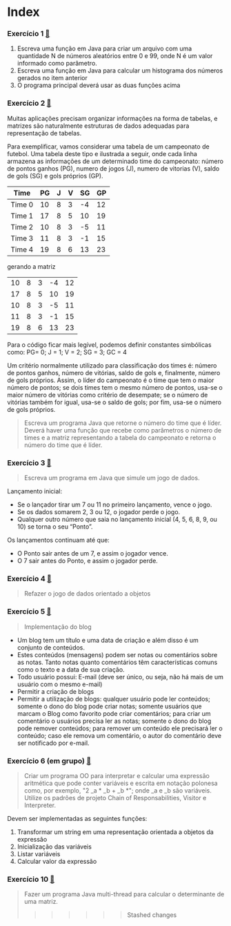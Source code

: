 # Index

### Exercício 1  [:file_folder:](https://github.com/beatrizopdd/UFF_ProgOrientada/tree/master/src/main/java/uff/ic/lleme/tcc00328/exercicios/BeatrizPiedade/Exercicio01)

1) Escreva uma função em Java para criar um arquivo com uma quantidade N de números aleatórios entre 0 e 99, onde N é um valor informado como parâmetro.
2) Escreva uma função em Java para calcular um histograma dos números gerados no item anterior
3) O programa principal deverá usar as duas funções acima

### Exercício 2  [:file_folder:](https://github.com/beatrizopdd/UFF_ProgOrientada/tree/master/src/main/java/uff/ic/lleme/tcc00328/exercicios/BeatrizPiedade/Exercicio02)

Muitas aplicações precisam organizar informações na forma de tabelas, e matrizes são naturalmente estruturas de dados adequadas para representação de tabelas.

Para exemplificar, vamos considerar uma tabela de um campeonato de futebol. Uma tabela deste tipo e ilustrada a seguir, onde cada linha armazena as informações de um determinado time do campeonato: número de pontos ganhos (PG), numero de jogos (J), numero de vitorias (V), saldo de gols (SG) e gols próprios (GP).

| Time   | PG | J | V | SG | GP |
| ------ | -- | - | - | -- | -- |
| Time 0 | 10 | 8 | 3 | -4 | 12 |
| Time 1 | 17 | 8 | 5 | 10 | 19 |
| Time 2 | 10 | 8 | 3 | -5 | 11 |
| Time 3 | 11 | 8 | 3 | -1 | 15 |
| Time 4 | 19 | 8 | 6 | 13 | 23 |

gerando a matriz

| | | | | |
| -- | - | - | -- | -- |
| 10 | 8 | 3 | -4 | 12 |
| 17 | 8 | 5 | 10 | 19 |
| 10 | 8 | 3 | -5 | 11 |
| 11 | 8 | 3 | -1 | 15 |
| 19 | 8 | 6 | 13 | 23 |

Para o código ficar mais legível, podemos definir constantes simbólicas como: PG= 0; J = 1; V = 2; SG = 3; GC = 4

Um critério normalmente utilizado para classificação dos times é: número de pontos ganhos, número de vitórias, saldo de gols e, finalmente, número de gols próprios. Assim, o líder do campeonato é o time que tem o maior número de pontos; se dois times tem o mesmo número de pontos, usa-se o maior número de vitórias como critério de desempate; se o número de vitórias também for igual, usa-se o saldo de gols; por fim, usa-se o número de gols próprios.

> Escreva um programa Java que retorne o número do time que é líder. Deverá haver uma função que recebe como parâmetros o número de times e a matriz representando a tabela do campeonato e retorna o número do time que é líder.

### Exercício 3  [:file_folder:](https://github.com/beatrizopdd/UFF_ProgOrientada/tree/master/src/main/java/uff/ic/lleme/tcc00328/exercicios/BeatrizPiedade/Exercicio03)

> Escreva um programa em Java que simule um jogo de dados.

Lançamento inicial:
- Se o lançador tirar um 7 ou 11 no primeiro lançamento, vence o jogo.
- Se os dados somarem 2, 3 ou 12, o jogador perde o jogo.
- Qualquer outro número que saia no lançamento inicial (4, 5, 6, 8, 9, ou 10) se torna o seu “Ponto”.

Os lançamentos continuam até que:
- O Ponto sair antes de um 7, e assim o jogador vence.
- O 7 sair antes do Ponto, e assim o jogador perde.

### Exercício 4  [:file_folder:](https://github.com/beatrizopdd/UFF_ProgOrientada/tree/master/src/main/java/uff/ic/lleme/tcc00328/exercicios/BeatrizPiedade/Exercicio04)

> Refazer o jogo de dados orientado a objetos

### Exercício 5  [:file_folder:](https://github.com/beatrizopdd/UFF_ProgOrientada/tree/master/src/main/java/uff/ic/lleme/tcc00328/exercicios/BeatrizPiedade/Exercicio05)

> Implementação do blog

- Um blog tem um título e uma data de criação e além disso é um conjunto de conteúdos.
- Estes conteúdos (mensagens) podem ser notas ou comentários sobre as notas. Tanto notas quanto comentários têm características comuns como o texto e a data de sua criação.
- Todo usuário possui: E-mail (deve ser único, ou seja, não há mais de um usuário com o mesmo e-mail)
- Permitir a criação de blogs
- Permitir a utilização de blogs: qualquer usuário pode ler conteúdos; somente o dono do blog pode criar notas; somente usuários que marcam o Blog como favorito pode criar comentários; para criar um comentário o usuários precisa ler as notas; somente o dono do blog pode remover conteúdos; para remover um conteúdo ele precisará ler o conteúdo; caso ele remova um comentário, o autor do comentário deve ser notificado por e-mail.

### Exercício 6 (em grupo) [:file_folder:](https://github.com/beatrizopdd/UFF_ProgOrientada/tree/master/src/main/java/uff/ic/lleme/tcc00328/exercicios/BeatrizPiedade/Exercicio06)

> Criar um programa OO para interpretar e calcular uma expressão aritmética que pode conter variáveis e escrita em notação polonesa como, por exemplo, "2 _a * _b + _b *"; onde _a e _b são variáveis. Utilize os padrões de projeto Chain of Responsabilities, Visitor e Interpreter.

Devem ser implementadas as seguintes funções:
1) Transformar um string em uma representação orientada a objetos da expressão
2) Inicialização das variáveis
3) Listar variáveis
4) Calcular valor da expressão

### Exercício 10 [:file_folder:](https://github.com/beatrizopdd/UFF_ProgOrientada/tree/master/src/main/java/uff/ic/lleme/tcc00328/exercicios/BeatrizPiedade/Exercicio10)

> Fazer um programa Java multi-thread para calcular o determinante de uma matriz.
>>>>>>> Stashed changes
